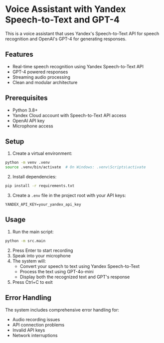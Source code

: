 # Voice Assistant with Yandex Speech-to-Text and GPT-4

This is a voice assistant that uses Yandex's Speech-to-Text API for speech recognition and OpenAI's GPT-4 for generating responses.

## Features

- Real-time speech recognition using Yandex Speech-to-Text API
- GPT-4 powered responses
- Streaming audio processing
- Clean and modular architecture

## Prerequisites

- Python 3.8+
- Yandex Cloud account with Speech-to-Text API access
- OpenAI API key
- Microphone access

## Setup

1. Create a virtual environment:
```bash
python -m venv .venv
source .venv/bin/activate  # On Windows: .venv\Scripts\activate
```

2. Install dependencies:
```bash
pip install -r requirements.txt
```

3. Create a `.env` file in the project root with your API keys:
```
YANDEX_API_KEY=your_yandex_api_key
```

## Usage

1. Run the main script:
```bash
python -m src.main
```

2. Press Enter to start recording
3. Speak into your microphone
4. The system will:
   - Convert your speech to text using Yandex Speech-to-Text
   - Process the text using GPT-4o-mini
   - Display both the recognized text and GPT's response
5. Press Ctrl+C to exit


## Error Handling

The system includes comprehensive error handling for:
- Audio recording issues
- API connection problems
- Invalid API keys
- Network interruptions
